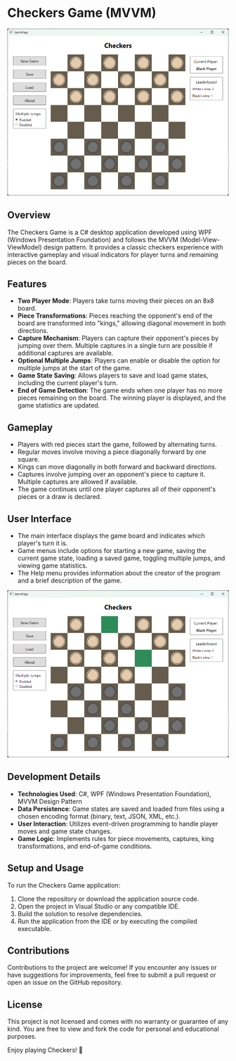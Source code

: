 # Checkers Game (MVVM)

![Checkers Game](images/checkers.png)

## Overview

The Checkers Game is a C# desktop application developed using WPF (Windows Presentation Foundation) and follows the MVVM (Model-View-ViewModel) design pattern. It provides a classic checkers experience with interactive gameplay and visual indicators for player turns and remaining pieces on the board.

## Features

- **Two Player Mode**: Players take turns moving their pieces on an 8x8 board.
- **Piece Transformations**: Pieces reaching the opponent's end of the board are transformed into "kings," allowing diagonal movement in both directions.
- **Capture Mechanism**: Players can capture their opponent's pieces by jumping over them. Multiple captures in a single turn are possible if additional captures are available.
- **Optional Multiple Jumps**: Players can enable or disable the option for multiple jumps at the start of the game.
- **Game State Saving**: Allows players to save and load game states, including the current player's turn.
- **End of Game Detection**: The game ends when one player has no more pieces remaining on the board. The winning player is displayed, and the game statistics are updated.

## Gameplay

- Players with red pieces start the game, followed by alternating turns.
- Regular moves involve moving a piece diagonally forward by one square.
- Kings can move diagonally in both forward and backward directions.
- Captures involve jumping over an opponent's piece to capture it. Multiple captures are allowed if available.
- The game continues until one player captures all of their opponent's pieces or a draw is declared.

## User Interface

- The main interface displays the game board and indicates which player's turn it is.
- Game menus include options for starting a new game, saving the current game state, loading a saved game, toggling multiple jumps, and viewing game statistics.
- The Help menu provides information about the creator of the program and a brief description of the game.

![Gameplay](images/gameplay.png)

## Development Details

- **Technologies Used**: C#, WPF (Windows Presentation Foundation), MVVM Design Pattern
- **Data Persistence**: Game states are saved and loaded from files using a chosen encoding format (binary, text, JSON, XML, etc.).
- **User Interaction**: Utilizes event-driven programming to handle player moves and game state changes.
- **Game Logic**: Implements rules for piece movements, captures, king transformations, and end-of-game conditions.

## Setup and Usage

To run the Checkers Game application:

1. Clone the repository or download the application source code.
2. Open the project in Visual Studio or any compatible IDE.
3. Build the solution to resolve dependencies.
4. Run the application from the IDE or by executing the compiled executable.

## Contributions

Contributions to the project are welcome! If you encounter any issues or have suggestions for improvements, feel free to submit a pull request or open an issue on the GitHub repository.

## License

This project is not licensed and comes with no warranty or guarantee of any kind. You are free to view and fork the code for personal and educational purposes.

Enjoy playing Checkers! 🏁
